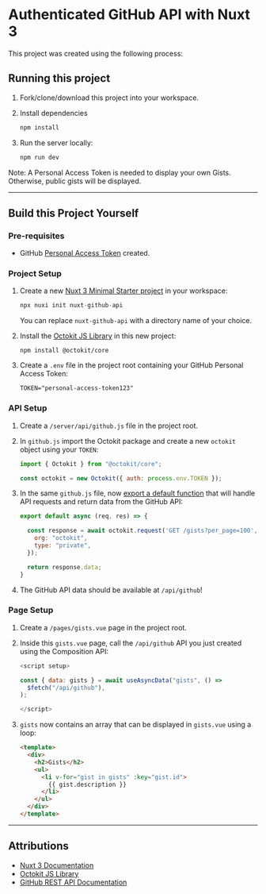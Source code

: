 # Authenticated GitHub API with Nuxt 3
This project was created using the following process:

## Running this project
1. Fork/clone/download this project into your workspace.
2. Install dependencies

    ```bash
    npm install
    ```
3. Run the server locally:

    ```bash
    npm run dev
    ```

Note: A Personal Access Token is needed to display your own Gists. Otherwise, public gists will be displayed.

---

## Build this Project Yourself
### Pre-requisites
- GitHub [Personal Access Token](https://docs.github.com/en/authentication/keeping-your-account-and-data-secure/creating-a-personal-access-token) created.

### Project Setup
1. Create a new [Nuxt 3 Minimal Starter project](https://v3.nuxtjs.org/getting-started/installation) in your workspace:

    ```js
    npx nuxi init nuxt-github-api
    ```

    You can replace `nuxt-github-api` with a directory name of your choice.

2. Install the [Octokit JS Library](https://github.com/octokit/octokit.js) in this new project:

    ```
    npm install @octokit/core
    ```

3. Create a `.env` file in the project root containing your GitHub Personal Access Token:

    ```
    TOKEN="personal-access-token123"
    ```

### API Setup
1. Create a `/server/api/github.js` file in the project root.
2. In `github.js` import the Octokit package and create a new `octokit` object using your `TOKEN`:

    ```js
    import { Octokit } from "@octokit/core";

    const octokit = new Octokit({ auth: process.env.TOKEN });
    ```
3. In the same `github.js` file, now [export a default function](https://v3.nuxtjs.org/docs/directory-structure/server) that will handle API requests and return data from the GitHub API:

    ```js
    export default async (req, res) => {

      const response = await octokit.request('GET /gists?per_page=100', {
        org: "octokit",
        type: "private",
      });

      return response.data;
    }
    ```

4. The GitHub API data should be available at `/api/github`!

### Page Setup
1. Create a `/pages/gists.vue` page in the project root.
2. Inside this `gists.vue` page, call the `/api/github` API you just created using the Composition API:

    ```js
    <script setup>

    const { data: gists } = await useAsyncData("gists", () =>
      $fetch("/api/github"),
    );

    </script>
    ```
3. `gists` now contains an array that can be displayed in `gists.vue` using a loop:

    ```html
    <template>
      <div>
        <h2>Gists</h2>
        <ul>
          <li v-for="gist in gists" :key="gist.id">
            {{ gist.description }}
          </li>
        </ul>
      </div>
    </template>
    ```

---

## Attributions
- [Nuxt 3 Documentation](https://v3.nuxtjs.org)
- [Octokit JS Library](https://github.com/octokit/octokit.js)
- [GitHub REST API Documentation](https://docs.github.com/en/rest)